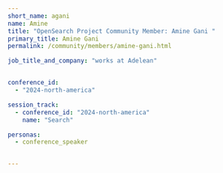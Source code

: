 ```yaml
---
short_name: agani
name: Amine
title: "OpenSearch Project Community Member: Amine Gani "
primary_title: Amine Gani
permalink: /community/members/amine-gani.html

job_title_and_company: "works at Adelean"


conference_id:
  - "2024-north-america"

session_track:
  - conference_id: "2024-north-america"
    name: "Search"

personas:
  - conference_speaker


---
```


